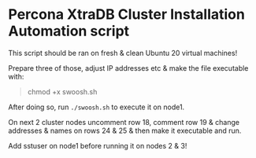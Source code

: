 #   Percona XtraDB Cluster Installation Automation script

This script should be ran on fresh & clean Ubuntu 20 virtual machines!

Prepare three of those, adjust IP addresses etc & make the file executable with:

> chmod +x swoosh.sh

After doing so, run ``./swoosh.sh`` to execute it on node1. 

On next 2 cluster nodes uncomment row 18, comment row 19 & change addresses & names on rows 24 & 25 & then make it executable and run.

Add sstuser on node1 before running it on nodes 2 & 3!
